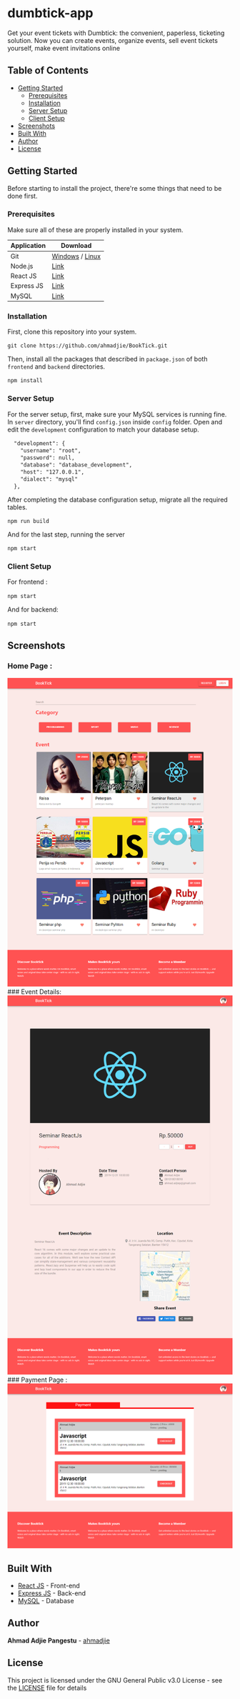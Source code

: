 # dumbtick-app

Get your event tickets with Dumbtick: the convenient, paperless, ticketing solution. Now you can create events, organize events, sell event tickets yourself, make event invitations online

## Table of Contents

- [Getting Started](#getting-started)
  - [Prerequisites](#prerequisites)
  - [Installation](#installation)
  - [Server Setup](#server-setup)
  - [Client Setup](#client-setup)
- [Screenshots](#screenshots)
- [Built With](#built-with)
- [Author](#author)
- [License](#license)

## Getting Started

Before starting to install the project, there're some things that need to be done first.

### Prerequisites

Make sure all of these are properly installed in your system.

| Application  | Download                                                                            |
| ------------ | ----------------------------------------------------------------------------------- |
| Git          | [Windows](https://gitforwindows.org/) / [Linux](https://git-scm.com/download/linux) |
| Node.js      | [Link](https://nodejs.org/en/download/)                                             |
| React JS | [Link](https://reactjs.org/docs/getting-started.html)                |
| Express JS | [Link](https://expressjs.com/en/starter/installing.html)                |
| MySQL        | [Link](https://www.mysql.com/downloads/)                                            |

### Installation

First, clone this repository into your system.

```
git clone https://github.com/ahmadjie/BookTick.git
```

Then, install all the packages that described in `package.json` of both `frontend` and `backend` directories.

```
npm install
```

### Server Setup

For the server setup, first, make sure your MySQL services is running fine. In `server` directory, you'll find `config.json` inside `config` folder. Open and edit the `development` configuration to match your database setup.

```
  "development": {
    "username": "root",
    "password": null,
    "database": "database_development",
    "host": "127.0.0.1",
    "dialect": "mysql"
  },
```

After completing the database configuration setup, migrate all the required tables.

```
npm run build
```

And for the last step, running the server

```
npm start
```

### Client Setup

For frontend :

`npm start`

And for backend:

`npm start`


## Screenshots
### Home Page :
<img src="screenshot/home.png" />
### Event Details:
<img src="screenshot/eventDetails.png" />
### Payment Page :
<img src="screenshot/payment.png" />

## Built With

- [React JS](https://expressjs.com/en/starter/installing.html) - Front-end
- [Express JS](https://expressjs.com) - Back-end
- [MySQL](https://www.mysql.com) - Database

## Author

**Ahmad Adjie Pangestu** - [ahmadjie](https://github.com/ahmadjie)

## License

This project is licensed under the GNU General Public v3.0 License - see the [LICENSE](LICENSE) file for details